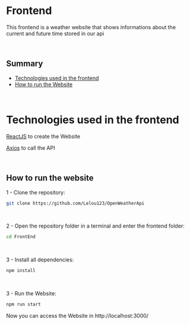
<br />

# Frontend

This frontend is a weather website that shows informations about the current and future time stored in our api

<br />

## Summary

- [Technologies used in the frontend](#technologies-used-in-the-frontend)
- [How to run the Website](#how-to-run-the-website)

<br />

# Technologies used in the frontend

[ReactJS](https://reactjs.org/) to create the Website

[Axios](https://axios-http.com/ptbr/docs/intro) to call the API

<br />

## How to run the website

1 - Clone the repository:
```bash
git clone https://github.com/Lelou123/OpenWeatherApi
```

<br />

2 - Open the repository folder in a terminal and enter the frontend folder:
```bash
cd FrontEnd
```

<br />

3 - Install all dependencies:
```bash
npm install
```

<br />

3 - Run the Website:
```bash
npm run start
```

Now you can access the Website in http://localhost:3000/

<br />
